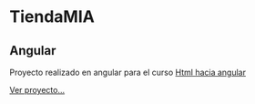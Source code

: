 
# TiendaMIA
## Angular

Proyecto realizado en angular para el curso [Html hacia angular](https://www.udemy.com/course/html-hacia-angular/)

[Ver proyecto...](https://elberfeld2.github.io/Portafolio_angular/)

